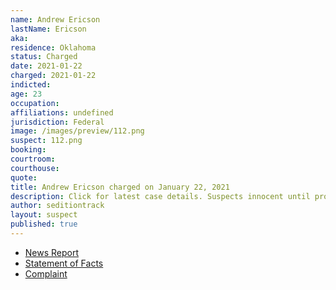 ```yaml
---
name: Andrew Ericson
lastName: Ericson
aka:
residence: Oklahoma
status: Charged
date: 2021-01-22
charged: 2021-01-22
indicted:
age: 23
occupation:
affiliations: undefined
jurisdiction: Federal
image: /images/preview/112.png
suspect: 112.png
booking:
courtroom:
courthouse:
quote:
title: Andrew Ericson charged on January 22, 2021
description: Click for latest case details. Suspects innocent until proven guilty.
author: seditiontrack
layout: suspect
published: true
---
```

- [News Report](https://tulsaworld.com/news/local/oklahoma-man-faces-charges-in-connection-with-capitol-riot/article_1afe3f28-5d08-11eb-ad02-77c1bc298fa5.html)
- [Statement of Facts](https://www.justice.gov/opa/page/file/1359591/download)
- [Complaint](https://www.justice.gov/opa/page/file/1359591/download)
